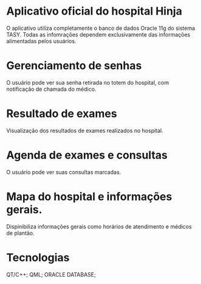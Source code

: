 # Aplicativo oficial do hospital Hinja

O aplicativo utiliza completamente o banco de dados Oracle 11g do sistema TASY.
Todas as infomrações dependem exclusivamente das informações alimentadas pelos usuários.



# Gerenciamento de senhas
O usuário pode ver sua senha retirada no totem do hospital, com notificação de chamada do médico.



# Resultado de exames
Visualização dos resultados de exames realizados no hospital.



# Agenda de exames e consultas
O usuário pode ver suas consultas marcadas.



# Mapa do hospital e informações gerais.
Dispinibiliza informações gerais como horários de atendimento e médicos de plantão.



# Tecnologias
QT/C++;
QML;
ORACLE DATABASE;


